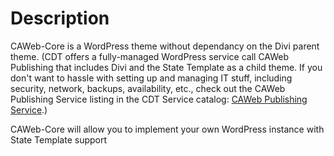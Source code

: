 # Description
CAWeb-Core is a WordPress theme without dependancy on the Divi parent theme. (CDT offers a fully-managed WordPress service call CAWeb Publishing that includes Divi and the State Template as a child theme. If you don't want to hassle with setting up and managing IT stuff, including security, network, backups, availability, etc., check out the CAWeb Publishing Service listing in the CDT Service catalog: [CAWeb Publishing Service](https://cdt.ca.gov/services/caweb-publishing/).)

CAWeb-Core will allow you to implement your own WordPress instance with State Template support
